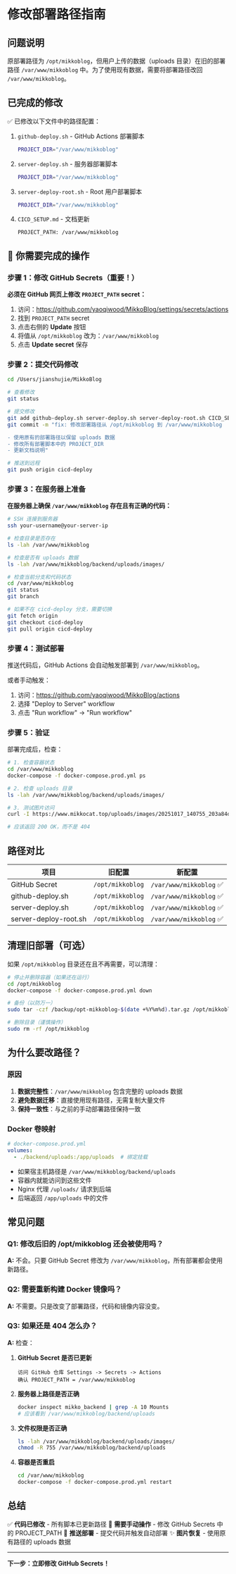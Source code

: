 # 修改部署路径指南

## 问题说明

原部署路径为 `/opt/mikkoblog`，但用户上传的数据（uploads 目录）在旧的部署路径 `/var/www/mikkoblog` 中。为了使用现有数据，需要将部署路径改回 `/var/www/mikkoblog`。

## 已完成的修改

✅ 已修改以下文件中的路径配置：

1. `github-deploy.sh` - GitHub Actions 部署脚本
   ```bash
   PROJECT_DIR="/var/www/mikkoblog"
   ```

2. `server-deploy.sh` - 服务器部署脚本
   ```bash
   PROJECT_DIR="/var/www/mikkoblog"
   ```

3. `server-deploy-root.sh` - Root 用户部署脚本
   ```bash
   PROJECT_DIR="/var/www/mikkoblog"
   ```

4. `CICD_SETUP.md` - 文档更新
   ```
   PROJECT_PATH: /var/www/mikkoblog
   ```

## 🎯 你需要完成的操作

### 步骤 1：修改 GitHub Secrets（重要！）

**必须在 GitHub 网页上修改 `PROJECT_PATH` secret：**

1. 访问：https://github.com/yaoqiwood/MikkoBlog/settings/secrets/actions
2. 找到 `PROJECT_PATH` secret
3. 点击右侧的 **Update** 按钮
4. 将值从 `/opt/mikkoblog` 改为：`/var/www/mikkoblog`
5. 点击 **Update secret** 保存

### 步骤 2：提交代码修改

```bash
cd /Users/jianshujie/MikkoBlog

# 查看修改
git status

# 提交修改
git add github-deploy.sh server-deploy.sh server-deploy-root.sh CICD_SETUP.md CHANGE_DEPLOY_PATH.md
git commit -m "fix: 修改部署路径从 /opt/mikkoblog 到 /var/www/mikkoblog

- 使用原有的部署路径以保留 uploads 数据
- 修改所有部署脚本中的 PROJECT_DIR
- 更新文档说明"

# 推送到远程
git push origin cicd-deploy
```

### 步骤 3：在服务器上准备

**在服务器上确保 `/var/www/mikkoblog` 存在且有正确的代码：**

```bash
# SSH 连接到服务器
ssh your-username@your-server-ip

# 检查目录是否存在
ls -lah /var/www/mikkoblog

# 检查是否有 uploads 数据
ls -lah /var/www/mikkoblog/backend/uploads/images/

# 检查当前分支和代码状态
cd /var/www/mikkoblog
git status
git branch

# 如果不在 cicd-deploy 分支，需要切换
git fetch origin
git checkout cicd-deploy
git pull origin cicd-deploy
```

### 步骤 4：测试部署

推送代码后，GitHub Actions 会自动触发部署到 `/var/www/mikkoblog`。

或者手动触发：
1. 访问：https://github.com/yaoqiwood/MikkoBlog/actions
2. 选择 "Deploy to Server" workflow
3. 点击 "Run workflow" -> "Run workflow"

### 步骤 5：验证

部署完成后，检查：

```bash
# 1. 检查容器状态
cd /var/www/mikkoblog
docker-compose -f docker-compose.prod.yml ps

# 2. 检查 uploads 目录
ls -lah /var/www/mikkoblog/backend/uploads/images/

# 3. 测试图片访问
curl -I https://www.mikkocat.top/uploads/images/20251017_140755_203a84df.jpeg

# 应该返回 200 OK，而不是 404
```

## 路径对比

| 项目 | 旧配置 | 新配置 |
|------|--------|--------|
| GitHub Secret | `/opt/mikkoblog` | `/var/www/mikkoblog` ✅ |
| github-deploy.sh | `/opt/mikkoblog` | `/var/www/mikkoblog` ✅ |
| server-deploy.sh | `/opt/mikkoblog` | `/var/www/mikkoblog` ✅ |
| server-deploy-root.sh | `/opt/mikkoblog` | `/var/www/mikkoblog` ✅ |

## 清理旧部署（可选）

如果 `/opt/mikkoblog` 目录还在且不再需要，可以清理：

```bash
# 停止并删除容器（如果还在运行）
cd /opt/mikkoblog
docker-compose -f docker-compose.prod.yml down

# 备份（以防万一）
sudo tar -czf /backup/opt-mikkoblog-$(date +%Y%m%d).tar.gz /opt/mikkoblog

# 删除目录（谨慎操作）
sudo rm -rf /opt/mikkoblog
```

## 为什么要改路径？

### 原因

1. **数据完整性**：`/var/www/mikkoblog` 包含完整的 uploads 数据
2. **避免数据迁移**：直接使用现有路径，无需复制大量文件
3. **保持一致性**：与之前的手动部署路径保持一致

### Docker 卷映射

```yaml
# docker-compose.prod.yml
volumes:
  - ./backend/uploads:/app/uploads  # 绑定挂载
```

- 如果宿主机路径是 `/var/www/mikkoblog/backend/uploads`
- 容器内就能访问到这些文件
- Nginx 代理 `/uploads/` 请求到后端
- 后端返回 `/app/uploads` 中的文件

## 常见问题

### Q1: 修改后旧的 /opt/mikkoblog 还会被使用吗？

**A:** 不会。只要 GitHub Secret 修改为 `/var/www/mikkoblog`，所有部署都会使用新路径。

### Q2: 需要重新构建 Docker 镜像吗？

**A:** 不需要。只是改变了部署路径，代码和镜像内容没变。

### Q3: 如果还是 404 怎么办？

**A:** 检查：

1. **GitHub Secret 是否已更新**
   ```
   访问 GitHub 仓库 Settings -> Secrets -> Actions
   确认 PROJECT_PATH = /var/www/mikkoblog
   ```

2. **服务器上路径是否正确**
   ```bash
   docker inspect mikko_backend | grep -A 10 Mounts
   # 应该看到 /var/www/mikkoblog/backend/uploads
   ```

3. **文件权限是否正确**
   ```bash
   ls -lah /var/www/mikkoblog/backend/uploads/images/
   chmod -R 755 /var/www/mikkoblog/backend/uploads
   ```

4. **容器是否重启**
   ```bash
   cd /var/www/mikkoblog
   docker-compose -f docker-compose.prod.yml restart
   ```

## 总结

✅ **代码已修改** - 所有脚本已更新路径
🔄 **需要手动操作** - 修改 GitHub Secrets 中的 PROJECT_PATH
🚀 **推送部署** - 提交代码并触发自动部署
✨ **图片恢复** - 使用原有路径的 uploads 数据

---

**下一步：立即修改 GitHub Secrets！**


